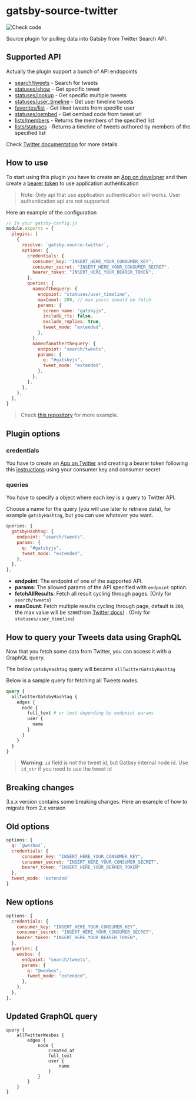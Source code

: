 # gatsby-source-twitter

![Check code](https://github.com/G100g/gatsby-source-twitter/workflows/Check%20code/badge.svg)

Source plugin for pulling data into Gatsby from Twitter Search API.

## Supported API

Actually the plugin support a bunch of API endopoints

- [search/tweets](https://developer.twitter.com/en/docs/tweets/search/api-reference/get-search-tweets) - Search for tweets
- [statuses/show](https://developer.twitter.com/en/docs/tweets/post-and-engage/api-reference/get-statuses-show-id) - Get specific tweet
- [statuses/lookup](https://developer.twitter.com/en/docs/tweets/post-and-engage/api-reference/get-statuses-lookup) - Get specific multiple tweets
- [statuses/user_timeline](https://developer.twitter.com/en/docs/tweets/timelines/api-reference/get-statuses-user_timeline) - Get user timeline tweets
- [favorites/list](https://developer.twitter.com/en/docs/tweets/post-and-engage/api-reference/get-favorites-list) - Get liked tweets from specific user
- [statuses/oembed](https://developer.twitter.com/en/docs/tweets/post-and-engage/api-reference/get-statuses-oembed) - Get oembed code from tweet url
- [lists/members](https://developer.twitter.com/en/docs/accounts-and-users/create-manage-lists/api-reference/get-lists-members) - Returns the members of the specified list
- [lists/statuses](https://developer.twitter.com/en/docs/accounts-and-users/create-manage-lists/api-reference/get-lists-statuses) - Returns a timeline of tweets authored by members of the specified list

Check [Twitter documentation](https://developer.twitter.com/en/docs) for more details

## How to use

To start using this plugin you have to create an [App on developer](https://developer.twitter.com/en/apps) and then create a [bearer token](https://developer.twitter.com/en/docs/basics/authentication/guides/bearer-tokens.html) to use application authentication

> Note: Only api that use application authentication will works. User authentication api are not supported

Here an example of the configuration

```javascript
// In your gatsby-config.js
module.exports = {
  plugins: [
    {
      resolve: `gatsby-source-twitter`,
      options: {
        credentials: {
          consumer_key: "INSERT_HERE_YOUR_CONSUMER_KEY",
          consumer_secret: "INSERT_HERE_YOUR_CONSUMER_SECRET",
          bearer_token: "INSERT_HERE_YOUR_BEARER_TOKEN",
        },
        queries: {
          nameofthequery: {
            endpoint: "statuses/user_timeline",
            maxCount: 200, // max posts should be fetch
            params: {
              screen_name: "gatsbyjs",
              include_rts: false,
              exclude_replies: true,
              tweet_mode: "extended",
            },
          },
          nameofanotherthequery: {
            endpoint: "search/tweets",
            params: {
              q: "#gatsbyjs",
              tweet_mode: "extended",
            },
          },
        },
      },
    },
  ],
}
```

> Check [this repository](https://github.com/G100g/gatsby-source-twitter-example) for more example.

## Plugin options

### credentials

You have to create an [App on Twitter](https://apps.twitter.com/) and creating a bearer token following this [instructions](https://developer.twitter.com/en/docs/basics/authentication/guides/bearer-tokens.html) using your consumer key and consumer secret

### queries

You have to specify a object where each key is a query to Twitter API.

Choose a name for the query (you will use later to retrieve data), for example `gatsbyHashtag`, but you can use whatever you want.

```js
queries: {
  gatsbyHashtag: {
    endpoint: "search/tweets",
    params: {
      q: "#gatsbyjs",
      tweet_mode: "extended",
    },
  },
},
```

- **endpoint**: The endpoint of one of the supported API.
- **params**: The allowed params of the API specified with `endpoint` option.
- **fetchAllResults**: Fetch all result cycling through pages. (Only for `search/tweets`)
- **maxCount**: Fetch multiple results cycling through page, default is `200`, the max value will be `3200`(from [Twitter docs](https://developer.twitter.com/en/docs/tweets/timelines/api-reference/get-statuses-user_timeline)) . (Only for `statuses/user_timeline`)

## How to query your Tweets data using GraphQL

Now that you fetch some data from Twitter, you can access it with a GraphQL query.

The below `gatsbyHashtag` query will became `allTwitterGatsbyHashtag`

Below is a sample query for fetching all Tweets nodes.

```graphql
query {
  allTwitterGatsbyHashtag {
    edges {
      node {
        full_text # or text depending by endpoint params
        user {
          name
        }
      }
    }
  }
}
```

> **Warning**: `id` field is not the tweet id, but Gatbsy internal node id. Use `id_str` if you need to use the tweet id

## Breaking changes

3.x.x version contains some breaking changes. Here an example of how to migrate from 2.x version

## Old options

```js
options: {
  q: `@wesbos`,
  credentials: {
      consumer_key: "INSERT_HERE_YOUR_CONSUMER_KEY",
      consumer_secret: "INSERT_HERE_YOUR_CONSUMER_SECRET",
      bearer_token: "INSERT_HERE_YOUR_BEARER_TOKEN"
  },
  tweet_mode: 'extended'
}
```

## New options

```js
options: {
  credentials: {
    consumer_key: "INSERT_HERE_YOUR_CONSUMER_KEY",
    consumer_secret: "INSERT_HERE_YOUR_CONSUMER_SECRET",
    bearer_token: "INSERT_HERE_YOUR_BEARER_TOKEN",
  },
  queries: {
    wesbos: {
      endpoint: "search/tweets",
      params: {
        q: "@wesbos",
        tweet_mode: "extended",
      },
    },
  },
},
```

## Updated GraphQL query

```
query {
    allTwitterWesbos {
        edges {
            node {
                created_at
                full_text
                user {
                    name
                }
            }
        }
    }
}
```
